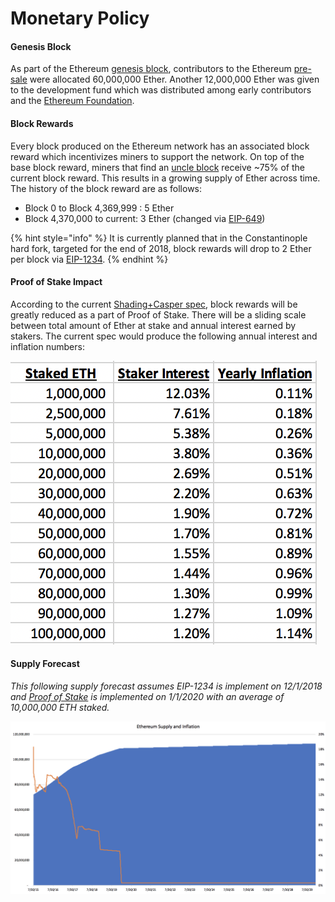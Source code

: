 # Monetary Policy

#### Genesis Block

As part of the Ethereum [genesis block](../key-concepts/genesis-block.md), contributors to the Ethereum [pre-sale](../history/pre-mainnet.md#presale) were allocated 60,000,000 Ether. Another 12,000,000 Ether was given to the development fund which was distributed among early contributors and the [Ethereum Foundation](../key-concepts/ethereum-foundation.md).

#### Block Rewards

Every block produced on the Ethereum network has an associated block reward which incentivizes miners to support the network. On top of the base block reward, miners that find an [uncle block](../key-concepts/uncle-block.md) receive ~75% of the current block reward. This results in a growing supply of Ether across time. The history of the block reward are as follows:

* Block 0 to Block 4,369,999 : 5 Ether
* Block 4,370,000 to current: 3 Ether \(changed via [EIP-649](https://github.com/ethereum/EIPs/blob/master/EIPS/eip-649.md)\)

{% hint style="info" %}
It is currently planned that in the Constantinople hard fork, targeted for the end of 2018, block rewards will drop to 2 Ether per block via [EIP-1234](https://github.com/ethereum/EIPs/blob/master/EIPS/eip-1234.md).
{% endhint %}

#### Proof of Stake Impact

According to the current [Shading+Casper spec](https://notes.ethereum.org/s/Syj3QZSxm), block rewards will be greatly reduced as a part of Proof of Stake. There will be a sliding scale between total amount of Ether at stake and annual interest earned by stakers. The current spec would produce the following annual interest and inflation numbers:

![](../../.gitbook/assets/shasper_issuance.png)

#### Supply Forecast

_This following supply forecast assumes EIP-1234 is implement on 12/1/2018 and_ [_Proof of Stake_](../../roadmap/layer-2-scaling/) _is implemented on 1/1/2020 with an average of 10,000,000 ETH staked._

![](../../.gitbook/assets/eth_supply.png)



